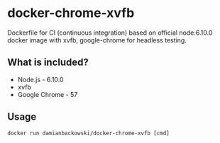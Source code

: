 # docker-chrome-xvfb

Dockerfile for CI (continuous integration) based on official node:6.10.0 docker image with xvfb, google-chrome for headless testing.

## What is included?

* Node.js - 6.10.0
* xvfb
* Google Chrome - 57

## Usage 

```
docker run damianbackowski/docker-chrome-xvfb [cmd]
```